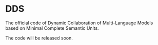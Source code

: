 # DDS
The official code of Dynamic Collaboration of Multi-Language Models based on Minimal Complete Semantic Units.

The code will be released soon.
